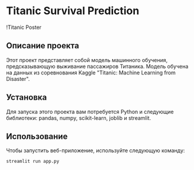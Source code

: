 # Titanic Survival Prediction

!Titanic Poster

## Описание проекта

Этот проект представляет собой модель машинного обучения, предсказывающую выживание пассажиров Титаника. Модель обучена на данных из соревнования Kaggle "Titanic: Machine Learning from Disaster".

## Установка

Для запуска этого проекта вам потребуется Python и следующие библиотеки: pandas, numpy, scikit-learn, joblib и streamlit.

## Использование

Чтобы запустить веб-приложение, используйте следующую команду:

```bash
streamlit run app.py
